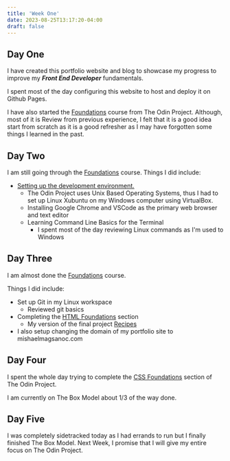 ```yaml
---
title: 'Week One'
date: 2023-08-25T13:17:20-04:00
draft: false
---
```


## Day One

I have created this portfolio website and blog to showcase my progress to improve my **_Front End Developer_** fundamentals.

I spent most of the day configuring this website to host and deploy it on Github Pages.

I have also started the [Foundations](https://www.theodinproject.com/paths/foundations/courses/foundations) course from The Odin Project. Although, most of it is Review from previous experience, I felt that it is a good idea start from scratch as it is a good refresher as I may have forgotten some things I learned in the past.

## Day Two

I am still going through the [Foundations](https://www.theodinproject.com/paths/foundations/courses/foundations) course.
Things I did include:

- [Setting up the development environment.](https://www.theodinproject.com/paths/foundations/courses/foundations#prerequisites)
  - The Odin Project uses Unix Based Operating Systems, thus I had to set up Linux Xubuntu on my Windows computer using VirtualBox.
  - Installing Google Chrome and VSCode as the primary web browser and text editor
  - Learning Command Line Basics for the Terminal
    - I spent most of the day reviewing Linux commands as I'm used to Windows

## Day Three

I am almost done the [Foundations](https://www.theodinproject.com/paths/foundations/courses/foundations) course.

Things I did include:

- Set up Git in my Linux workspace
  - Reviewed git basics
- Completing the [HTML Foundations](https://www.theodinproject.com/paths/foundations/courses/foundations#html-foundations) section
  - My version of the final project [Recipes](https://www.theodinproject.com/lessons/foundations-recipes)
- I also setup changing the domain of my portfolio site to mishaelmagsanoc.com

## Day Four

I spent the whole day trying to complete the [CSS Foundations](https://www.theodinproject.com/paths/foundations/courses/foundations#css-foundations) section of The Odin Project.

I am currently on The Box Model about 1/3 of the way done.

## Day Five

I was completely sidetracked today as I had errands to run but I finally finished The Box Model. Next Week, I promise that I will give my entire focus on The Odin Project.
